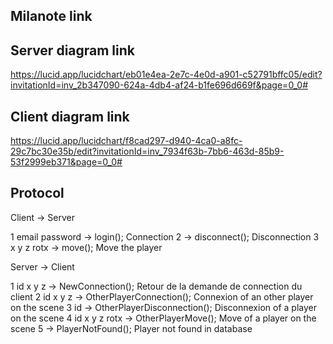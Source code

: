## Milanote link

## Server diagram link

https://lucid.app/lucidchart/eb01e4ea-2e7c-4e0d-a901-c52791bffc05/edit?invitationId=inv_2b347090-624a-4db4-af24-b1fe696d669f&page=0_0#

## Client diagram link

https://lucid.app/lucidchart/f8cad297-d940-4ca0-a8fc-29c7bc30e35b/edit?invitationId=inv_7934f63b-7bb6-463d-85b9-53f2999eb371&page=0_0#

## Protocol

Client -> Server

1 email password -> login(); Connection
2                -> disconnect(); Disconnection
3 x y z rotx     -> move(); Move the player

Server -> Client

1 id x y z      -> NewConnection(); Retour de la demande de connection du client
2 id x y z      -> OtherPlayerConnection(); Connexion of an other player on the scene
3 id            -> OtherPlayerDisconnection(); Disconnexion of a player on the scene
4 id x y z rotx -> OtherPlayerMove(); Move of a player on the scene
5               -> PlayerNotFound(); Player not found in database